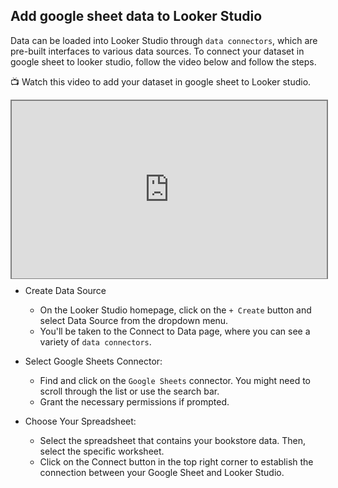 


## Add google sheet data to Looker Studio
Data can be loaded into Looker Studio through `data connectors`, which are pre-built interfaces to various data sources. To connect your dataset in google sheet to looker studio, follow the video below and follow the steps.

<aside>

📺 Watch this video to add your dataset in google sheet to Looker studio.

</aside>

<div style="position: relative; padding-bottom: 56.25%; height: 0;"><iframe src="https://www.youtube.com/embed/-GEcAv8kLj4?si=o46583ST3HLlxJQp" title="Data Visualization" frameborder="0" allow="accelerometer; autoplay; clipboard-write; encrypted-media; gyroscope; picture-in-picture" allowfullscreen style="position: absolute; top: 0; left: 0; width: 100%; height: 100%; border: 2px solid grey;"></iframe></div>


- Create Data Source
    - On the Looker Studio homepage, click on the `+ Create` button and select Data Source from the dropdown menu.
    - You'll be taken to the Connect to Data page, where you can see a variety of `data connectors`.

- Select Google Sheets Connector:
    - Find and click on the `Google Sheets` connector. You might need to scroll through the list or use the search bar.
    - Grant the necessary permissions if prompted.

- Choose Your Spreadsheet:
    - Select the spreadsheet that contains your bookstore data. Then, select the specific worksheet.
    - Click on the Connect button in the top right corner to establish the connection between your Google Sheet and Looker Studio.


<!-- Simple Practice: Connect a Google Sheet that contains sample book sales data from your bookstore example to Looker Studio and visualize the number of books sold. -->